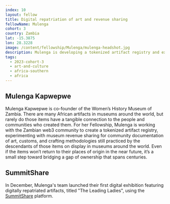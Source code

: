 ```yaml
---
index: 10
layout: fellow
title: Digital repatriation of art and revenue sharing
fellowName: Mulenga
cohort: 3
country: Zambia
lat: -15.3875
lon: 28.3228
image: /content/fellowship/Mulenga/mulenga-headshot.jpg
description: Mulenga is developing a tokenized artifact registry and experimenting with museum revenue sharing for community documentation of art, customs, and crafting practices.
tags:
  - 2023-cohort-3
  - art-and-culture
  - africa-southern
  - africa
---
```


## Mulenga Kapwepwe

Mulenga Kapwepwe is co-founder of the Women’s History Museum of Zambia. There are many African artifacts in museums around the world, but rarely do those items have a tangible connection to the people and communities who created them. For her Fellowship, Mulenga is working with the Zambian web3 community to create a tokenized artifact registry, experimenting with museum revenue sharing for community documentation of art, customs, and crafting methodologies still practiced by the descendants of those items on display in museums around the world. Even if the items won’t return to their places of origin in the near future, it’s a small step toward bridging a gap of ownership that spans centuries.

## SummitShare
In December, Mulenga's team launched their first digital exhibition featuring digitally repatriated artifacts, titled "The Leading Ladies", using the [SummitShare](https://summitshare.co/) platform. 
